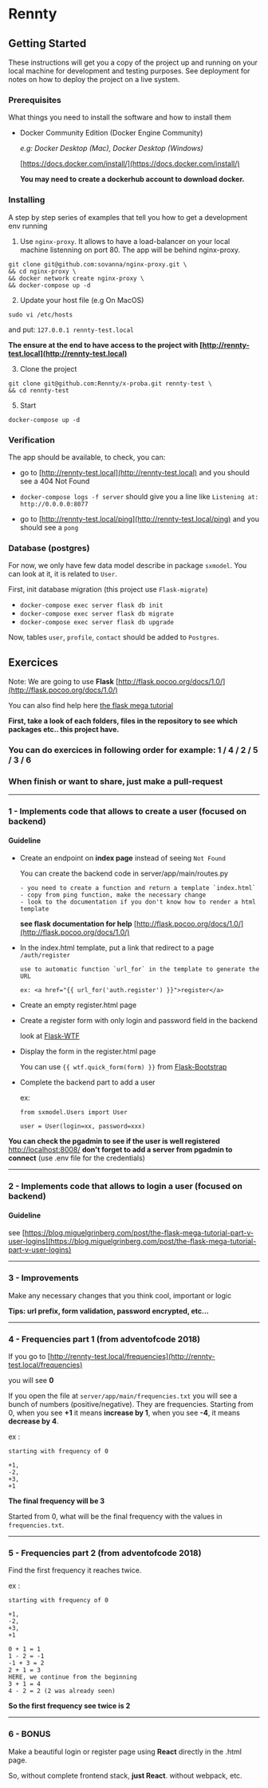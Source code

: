 # Rennty

## Getting Started

These instructions will get you a copy of the project up and running on your local machine for development and testing purposes. See deployment for notes on how to deploy the project on a live system.

### Prerequisites

What things you need to install the software and how to install them

- Docker Community Edition (Docker Engine Community)

  *e.g: Docker Desktop (Mac), Docker Desktop (Windows)*

  [https://docs.docker.com/install/](https://docs.docker.com/install/)

  **You may need to create a dockerhub account to download docker.**

### Installing

A step by step series of examples that tell you how to get a development env running

1. Use `nginx-proxy`. It allows to have a load-balancer on your local machine listenning on port 80. The app will be behind nginx-proxy.

  ```
  git clone git@github.com:sovanna/nginx-proxy.git \
  && cd nginx-proxy \
  && docker network create nginx-proxy \
  && docker-compose up -d
  ```

2. Update your host file (e.g On MacOS)

  ```
  sudo vi /etc/hosts
  ```
  and put: `127.0.0.1 rennty-test.local`

  **The ensure at the end to have access to the project with [http://rennty-test.local](http://rennty-test.local)**

3. Clone the project

  ```
  git clone git@github.com:Rennty/x-proba.git rennty-test \
  && cd rennty-test
  ```

5. Start

  ```
  docker-compose up -d
  ```

### Verification

The app should be available, to check, you can:

- go to [http://rennty-test.local](http://rennty-test.local) and you should see a 404 Not Found

- `docker-compose logs -f server` should give you a line like `Listening at: http://0.0.0.0:8077`

- go to [http://rennty-test.local/ping](http://rennty-test.local/ping) and you should see a `pong`


### Database (postgres)

For now, we only have few data model describe in package `sxmodel`. You can look at it, it is related to `User`.


First, init database migration (this project use `Flask-migrate`)

- `docker-compose exec server flask db init`
- `docker-compose exec server flask db migrate`
- `docker-compose exec server flask db upgrade`


Now, tables `user`, `profile`, `contact` should be added to `Postgres`.


## Exercices

Note: We are going to use **Flask** [http://flask.pocoo.org/docs/1.0/](http://flask.pocoo.org/docs/1.0/)

You can also find help here [the flask mega tutorial](https://blog.miguelgrinberg.com/post/the-flask-mega-tutorial-part-i-hello-world)

**First, take a look of each folders, files in the repository to see which packages etc.. this project have.**

### You can do exercices in following order for example: 1 / 4 / 2 / 5 / 3 / 6

### When finish or want to share, just make a pull-request

---

### 1 - Implements code that allows to create a user (focused on backend)

#### Guideline

- Create an endpoint on **index page** instead of seeing `Not Found`

	You can create the backend code in server/app/main/routes.py

	```
	- you need to create a function and return a template `index.html`
	- copy from ping function, make the necessary change
	- look to the documentation if you don't know how to render a html template
	```

	**see flask documentation for help** [http://flask.pocoo.org/docs/1.0/](http://flask.pocoo.org/docs/1.0/)

- In the index.html template, put a link that redirect to a page `/auth/register`

	```
	use to automatic function `url_for` in the template to generate the URL

	ex: <a href="{{ url_for('auth.register') }}">register</a>
	```

- Create an empty register.html page

- Create a register form  with only login and password field in the backend

	look at [Flask-WTF](https://flask-wtf.readthedocs.io/en/stable/quickstart.html)

- Display the form in the register.html page

	You can use `{{ wtf.quick_form(form) }}` from [Flask-Bootstrap](https://pythonhosted.org/Flask-Bootstrap/forms.html)

- Complete the backend part to add a user


	ex:

	```
	from sxmodel.Users import User

	user = User(login=xx, password=xxx)
	```


**You can check the pgadmin to see if the user is well registered**
[http://localhost:8008/](http://localhost:8008/)
**don't forget to add a server from pgadmin to connect** (use .env file for the credentials)

---

### 2 - Implements code that allows to login a user (focused on backend)

#### Guideline

see [https://blog.miguelgrinberg.com/post/the-flask-mega-tutorial-part-v-user-logins](https://blog.miguelgrinberg.com/post/the-flask-mega-tutorial-part-v-user-logins)


---

### 3 - Improvements

Make any necessary changes that you think cool, important or logic

**Tips: url prefix, form validation, password encrypted, etc...**

---

### 4 - Frequencies part 1 (from adventofcode 2018)

If you go to [http://rennty-test.local/frequencies](http://rennty-test.local/frequencies)

you will see **0**

If you open the file at `server/app/main/frequencies.txt` you will see a bunch of numbers (positive/negative). They are frequencies. Starting from 0, when you see **+1** it means **increase by 1**, when you see **-4**, it means **decrease by 4**.

ex :

```
starting with frequency of 0

+1,
-2,
+3,
+1
```
**The final frequency will be 3**

Started from 0, what will be the final frequency with the values in `frequencies.txt`.

---

### 5 - Frequencies part 2 (from adventofcode 2018)

Find the first frequency it reaches twice.

ex :

```
starting with frequency of 0

+1,
-2,
+3,
+1
```

```
0 + 1 = 1
1 - 2 = -1
-1 + 3 = 2
2 + 1 = 3
HERE, we continue from the beginning
3 + 1 = 4
4 - 2 = 2 (2 was already seen)
```

**So the first frequency see twice is 2**

--- 

### 6 - BONUS

Make a beautiful login or register page using **React** directly in the .html page.

So, without complete frontend stack, **just React**.
without webpack, etc.